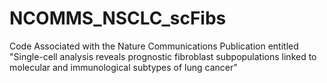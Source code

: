 # NCOMMS_NSCLC_scFibs
Code Associated with the Nature Communications Publication entitled "Single-cell analysis reveals prognostic fibroblast subpopulations linked to molecular and immunological subtypes of lung cancer"

